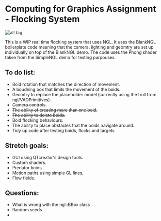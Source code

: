 # Computing for Graphics Assignment - Flocking System
![alt tag](https://www.red3d.com/cwr/boids/images/flocking_around_19.gif)

This is a WIP real time flocking system that uses NGL. It uses the BlankNGL boilerplate
code meaning that the camera, lighting and geomtry are set up individually on top of the BlankNGL demo.
The code uses the Phong shader taken from the SimpleNGL demo for testing purpouses.

## To do list:
* Boid rotation that matches the direction of movement.
* A boudning box that limits the movement of the boids.
* Geomtry to replace the placeholder model (currently using the troll from ngl/VAOPrimitives).
* ~~Camera controls.~~
* ~~The ability of creating more than one boid.~~
* ~~The ability to delete boids.~~
* Boid flocking behaviours.
* The ability to place obstacles that the boids navigate around.
* Tidy up code after testing boids, flocks and targets

## Stretch goals:
* GUI using QTcreator's design tools.
* Custom shaders.
* Predator boids.
* Motion paths using simple GL lines.
* Flow fields.


## Questions:
* What is wrong with the ngl::BBox class
* Random seeds
*
